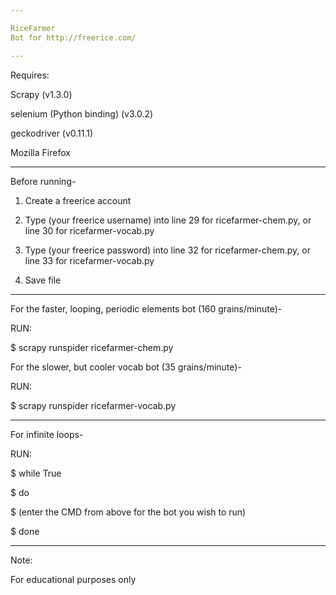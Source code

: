 ```yaml
---

RiceFarmer
Bot for http://freerice.com/

---
```


Requires:

Scrapy (v1.3.0)

selenium (Python binding) (v3.0.2)

geckodriver (v0.11.1)

Mozilla Firefox

---

Before running-
1. Create a freerice account

2. Type (your freerice username) into line 29 for ricefarmer-chem.py, or line 30 for ricefarmer-vocab.py

3. Type (your freerice password) into line 32 for ricefarmer-chem.py, or line 33 for ricefarmer-vocab.py

4. Save file

---

For the faster, looping, periodic elements bot (160 grains/minute)-

RUN:

$ scrapy runspider ricefarmer-chem.py

For the slower, but cooler vocab bot (35 grains/minute)-

RUN:

$ scrapy runspider ricefarmer-vocab.py

---

For infinite loops-

RUN:

$ while True

$ do

$ (enter the CMD from above for the bot you wish to run)

$ done


---

Note:

For educational purposes only

